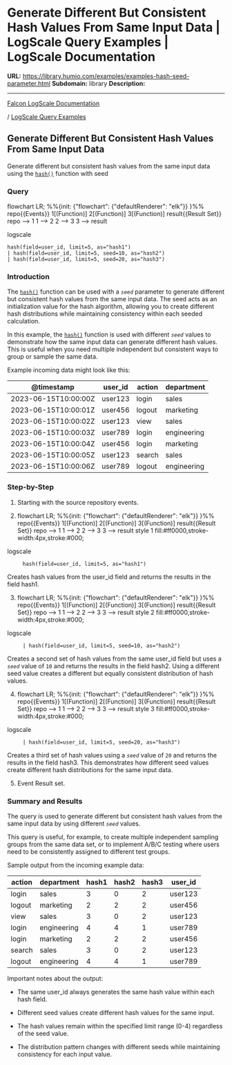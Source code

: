 # Generate Different But Consistent Hash Values From Same Input Data | LogScale Query Examples | LogScale Documentation

**URL:** https://library.humio.com/examples/examples-hash-seed-parameter.html
**Subdomain:** library
**Description:** 

---

[Falcon LogScale Documentation](https://library.humio.com)

/ [LogScale Query Examples](examples.html)

## Generate Different But Consistent Hash Values From Same Input Data

Generate different but consistent hash values from the same input data using the [`hash()`](https://library.humio.com/data-analysis/functions-hash.html) function with seed 

### Query

flowchart LR; %%{init: {"flowchart": {"defaultRenderer": "elk"}} }%% repo{{Events}} 1[(Function)] 2[(Function)] 3[(Function)] result{{Result Set}} repo --> 1 1 --> 2 2 --> 3 3 --> result

logscale
    
    
    hash(field=user_id, limit=5, as="hash1")
    | hash(field=user_id, limit=5, seed=10, as="hash2")
    | hash(field=user_id, limit=5, seed=20, as="hash3")

### Introduction

The [`hash()`](https://library.humio.com/data-analysis/functions-hash.html) function can be used with a _`seed`_ parameter to generate different but consistent hash values from the same input data. The seed acts as an initialization value for the hash algorithm, allowing you to create different hash distributions while maintaining consistency within each seeded calculation. 

In this example, the [`hash()`](https://library.humio.com/data-analysis/functions-hash.html) function is used with different _`seed`_ values to demonstrate how the same input data can generate different hash values. This is useful when you need multiple independent but consistent ways to group or sample the same data. 

Example incoming data might look like this: 

@timestamp| user_id| action| department  
---|---|---|---  
2023-06-15T10:00:00Z| user123| login| sales  
2023-06-15T10:00:01Z| user456| logout| marketing  
2023-06-15T10:00:02Z| user123| view| sales  
2023-06-15T10:00:03Z| user789| login| engineering  
2023-06-15T10:00:04Z| user456| login| marketing  
2023-06-15T10:00:05Z| user123| search| sales  
2023-06-15T10:00:06Z| user789| logout| engineering  
  
### Step-by-Step

  1. Starting with the source repository events.

  2. flowchart LR; %%{init: {"flowchart": {"defaultRenderer": "elk"}} }%% repo{{Events}} 1[(Function)] 2[(Function)] 3[(Function)] result{{Result Set}} repo --> 1 1 --> 2 2 --> 3 3 --> result style 1 fill:#ff0000,stroke-width:4px,stroke:#000;

logscale
         
         hash(field=user_id, limit=5, as="hash1")

Creates hash values from the user_id field and returns the results in the field hash1. 

  3. flowchart LR; %%{init: {"flowchart": {"defaultRenderer": "elk"}} }%% repo{{Events}} 1[(Function)] 2[(Function)] 3[(Function)] result{{Result Set}} repo --> 1 1 --> 2 2 --> 3 3 --> result style 2 fill:#ff0000,stroke-width:4px,stroke:#000;

logscale
         
         | hash(field=user_id, limit=5, seed=10, as="hash2")

Creates a second set of hash values from the same user_id field but uses a _`seed`_ value of `10` and returns the results in the field hash2. Using a different seed value creates a different but equally consistent distribution of hash values. 

  4. flowchart LR; %%{init: {"flowchart": {"defaultRenderer": "elk"}} }%% repo{{Events}} 1[(Function)] 2[(Function)] 3[(Function)] result{{Result Set}} repo --> 1 1 --> 2 2 --> 3 3 --> result style 3 fill:#ff0000,stroke-width:4px,stroke:#000;

logscale
         
         | hash(field=user_id, limit=5, seed=20, as="hash3")

Creates a third set of hash values using a _`seed`_ value of `20` and returns the results in the field hash3. This demonstrates how different seed values create different hash distributions for the same input data. 

  5. Event Result set.




### Summary and Results

The query is used to generate different but consistent hash values from the same input data by using different _`seed`_ values. 

This query is useful, for example, to create multiple independent sampling groups from the same data set, or to implement A/B/C testing where users need to be consistently assigned to different test groups. 

Sample output from the incoming example data: 

action| department| hash1| hash2| hash3| user_id  
---|---|---|---|---|---  
login| sales| 3| 0| 2| user123  
logout| marketing| 2| 2| 2| user456  
view| sales| 3| 0| 2| user123  
login| engineering| 4| 4| 1| user789  
login| marketing| 2| 2| 2| user456  
search| sales| 3| 0| 2| user123  
logout| engineering| 4| 4| 1| user789  
  
Important notes about the output: 

  * The same user_id always generates the same hash value within each hash field. 

  * Different seed values create different hash values for the same input. 

  * The hash values remain within the specified limit range (0-4) regardless of the seed value. 

  * The distribution pattern changes with different seeds while maintaining consistency for each input value.
